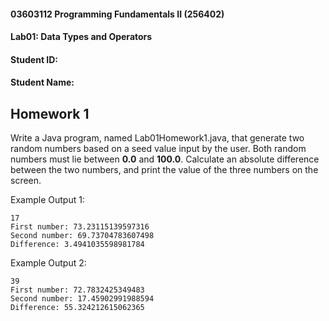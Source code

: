 #### 03603112 Programming Fundamentals II (256402) 
#### Lab01: Data Types and Operators
#### Student ID: <YOUR-STUDENT-ID>
#### Student Name: <YOUR-NAME>

## Homework 1
Write a Java program, named Lab01Homework1.java, 
that generate two random numbers based on a seed value input by the user. 
Both random numbers must lie between **0.0** and **100.0**. 
Calculate an absolute difference between the two numbers, 
and print the value of the three numbers on the screen.

Example Output 1:
```
17
First number: 73.23115139597316
Second number: 69.73704783607498
Difference: 3.4941035598981784
```
Example Output 2:
```
39
First number: 72.7832425349483
Second number: 17.45902991988594
Difference: 55.324212615062365
```